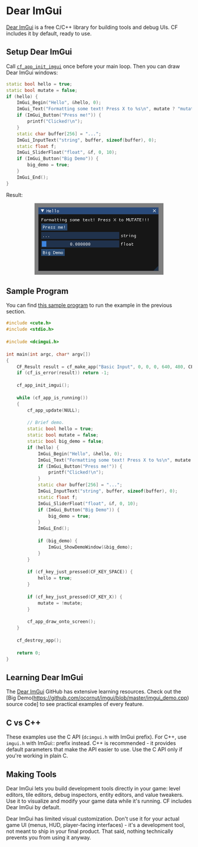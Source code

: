 # Dear ImGui

[Dear ImGui](https://github.com/ocornut/imgui) is a free C/C++ library for building tools and debug UIs. CF includes it by default, ready to use.

## Setup Dear ImGui

Call [`cf_app_init_imgui`](../app/cf_app_init_imgui.md) once before your main loop. Then you can draw Dear ImGui windows:

```cpp
static bool hello = true;
static bool mutate = false;
if (hello) {
	ImGui_Begin("Hello", &hello, 0);
	ImGui_Text("Formatting some text! Press X to %s\n", mutate ? "mutate." : "MUTATE!!!");
	if (ImGui_Button("Press me!")) {
		printf("Clicked!\n");
	}
	static char buffer[256] = "...";
	ImGui_InputText("string", buffer, sizeof(buffer), 0);
	static float f;
	ImGui_SliderFloat("float", &f, 0, 10);
	if (ImGui_Button("Big Demo")) {
		big_demo = true;
	}
	ImGui_End();
}
```

Result:

<p align="center">
<img src=https://github.com/RandyGaul/cute_framework/blob/master/assets/imgui.png?raw=true>
</p>

## Sample Program

You can find [this sample program](https://github.com/RandyGaul/cute_framework/blob/master/samples/imgui.c) to run the example in the previous section.

```cpp
#include <cute.h>
#include <stdio.h>

#include <dcimgui.h>

int main(int argc, char* argv[])
{
	CF_Result result = cf_make_app("Basic Input", 0, 0, 0, 640, 480, CF_APP_OPTIONS_WINDOW_POS_CENTERED, argv[0]);
	if (cf_is_error(result)) return -1;

	cf_app_init_imgui();

	while (cf_app_is_running())
	{
		cf_app_update(NULL);

		// Brief demo.
		static bool hello = true;
		static bool mutate = false;
		static bool big_demo = false;
		if (hello) {
			ImGui_Begin("Hello", &hello, 0);
			ImGui_Text("Formatting some text! Press X to %s\n", mutate ? "mutate." : "MUTATE!!!");
			if (ImGui_Button("Press me!")) {
				printf("Clicked!\n");
			}
			static char buffer[256] = "...";
			ImGui_InputText("string", buffer, sizeof(buffer), 0);
			static float f;
			ImGui_SliderFloat("float", &f, 0, 10);
			if (ImGui_Button("Big Demo")) {
				big_demo = true;
			}
			ImGui_End();

			if (big_demo) {
				ImGui_ShowDemoWindow(&big_demo);
			}
		}

		if (cf_key_just_pressed(CF_KEY_SPACE)) {
			hello = true;
		}

		if (cf_key_just_pressed(CF_KEY_X)) {
			mutate = !mutate;
		}

		cf_app_draw_onto_screen();
	}

	cf_destroy_app();

	return 0;
}
```

## Learning Dear ImGui

The [Dear ImGui](https://github.com/ocornut/imgui) GitHub has extensive learning resources. Check out the [Big Demo(https://github.com/ocornut/imgui/blob/master/imgui_demo.cpp) source code] to see practical examples of every feature.

## C vs C++

These examples use the C API (`dcimgui.h` with ImGui prefix). For C++, use `imgui.h` with ImGui:: prefix instead.
C++ is recommended - it provides default parameters that make the API easier to use. Use the C API only if you're working in plain C.

## Making Tools

Dear ImGui lets you build development tools directly in your game: level editors, tile editors, debug inspectors, entity editors, and value tweakers. Use it to visualize and modify your game data while it's running. CF includes Dear ImGui by default.

Dear ImGui has limited visual customization. Don't use it for your actual game UI (menus, HUD, player-facing interfaces) - it's a development tool, not meant to ship in your final product. That said, nothing technically prevents you from using it anyway.
